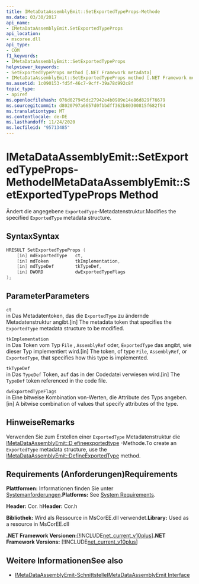 ```yaml
---
title: IMetaDataAssemblyEmit::SetExportedTypeProps-Methode
ms.date: 03/30/2017
api_name:
- IMetaDataAssemblyEmit.SetExportedTypeProps
api_location:
- mscoree.dll
api_type:
- COM
f1_keywords:
- IMetaDataAssemblyEmit::SetExportedTypeProps
helpviewer_keywords:
- SetExportedTypeProps method [.NET Framework metadata]
- IMetaDataAssemblyEmit::SetExportedTypeProps method [.NET Framework metadata]
ms.assetid: 1c090153-fd5f-46c7-9cff-39a78d992c8f
topic_type:
- apiref
ms.openlocfilehash: 076d027945dc27942e4b0989e14e86d829f76679
ms.sourcegitcommit: d8020797a6657d0fbbdff362b80300815f682f94
ms.translationtype: MT
ms.contentlocale: de-DE
ms.lasthandoff: 11/24/2020
ms.locfileid: "95713485"
---
```

# <a name="imetadataassemblyemitsetexportedtypeprops-method"></a><span data-ttu-id="3db20-102">IMetaDataAssemblyEmit::SetExportedTypeProps-Methode</span><span class="sxs-lookup"><span data-stu-id="3db20-102">IMetaDataAssemblyEmit::SetExportedTypeProps Method</span></span>

<span data-ttu-id="3db20-103">Ändert die angegebene `ExportedType`-Metadatenstruktur.</span><span class="sxs-lookup"><span data-stu-id="3db20-103">Modifies the specified `ExportedType` metadata structure.</span></span>  
  
## <a name="syntax"></a><span data-ttu-id="3db20-104">Syntax</span><span class="sxs-lookup"><span data-stu-id="3db20-104">Syntax</span></span>  
  
```cpp  
HRESULT SetExportedTypeProps (  
    [in] mdExportedType   ct,
    [in] mdToken          tkImplementation,  
    [in] mdTypeDef        tkTypeDef,  
    [in] DWORD            dwExportedTypeFlags  
);  
```  
  
## <a name="parameters"></a><span data-ttu-id="3db20-105">Parameter</span><span class="sxs-lookup"><span data-stu-id="3db20-105">Parameters</span></span>  

 `ct`  
 <span data-ttu-id="3db20-106">in Das Metadatentoken, das die `ExportedType` zu ändernde Metadatenstruktur angibt.</span><span class="sxs-lookup"><span data-stu-id="3db20-106">[in] The metadata token that specifies the `ExportedType` metadata structure to be modified.</span></span>  
  
 `tkImplementation`  
 <span data-ttu-id="3db20-107">in Das Token vom Typ `File` , `AssemblyRef` oder, `ExportedType` das angibt, wie dieser Typ implementiert wird.</span><span class="sxs-lookup"><span data-stu-id="3db20-107">[in] The token, of type `File`, `AssemblyRef`, or `ExportedType`, that specifies how this type is implemented.</span></span>  
  
 `tkTypeDef`  
 <span data-ttu-id="3db20-108">in Das `TypeDef` Token, auf das in der Codedatei verwiesen wird.</span><span class="sxs-lookup"><span data-stu-id="3db20-108">[in] The `TypeDef` token referenced in the code file.</span></span>  
  
 `dwExportedTypeFlags`  
 <span data-ttu-id="3db20-109">in Eine bitweise Kombination von-Werten, die Attribute des Typs angeben.</span><span class="sxs-lookup"><span data-stu-id="3db20-109">[in] A bitwise combination of values that specify attributes of the type.</span></span>  
  
## <a name="remarks"></a><span data-ttu-id="3db20-110">Hinweise</span><span class="sxs-lookup"><span data-stu-id="3db20-110">Remarks</span></span>  

 <span data-ttu-id="3db20-111">Verwenden Sie zum Erstellen einer `ExportedType` Metadatenstruktur die [IMetaDataAssemblyEmit::D efineexportedtype](imetadataassemblyemit-defineexportedtype-method.md) -Methode.</span><span class="sxs-lookup"><span data-stu-id="3db20-111">To create an `ExportedType` metadata structure, use the [IMetaDataAssemblyEmit::DefineExportedType](imetadataassemblyemit-defineexportedtype-method.md) method.</span></span>  
  
## <a name="requirements"></a><span data-ttu-id="3db20-112">Requirements (Anforderungen)</span><span class="sxs-lookup"><span data-stu-id="3db20-112">Requirements</span></span>  

 <span data-ttu-id="3db20-113">**Plattformen:** Informationen finden Sie unter [Systemanforderungen](../../get-started/system-requirements.md).</span><span class="sxs-lookup"><span data-stu-id="3db20-113">**Platforms:** See [System Requirements](../../get-started/system-requirements.md).</span></span>  
  
 <span data-ttu-id="3db20-114">**Header:** Cor. h</span><span class="sxs-lookup"><span data-stu-id="3db20-114">**Header:** Cor.h</span></span>  
  
 <span data-ttu-id="3db20-115">**Bibliothek:** Wird als Ressource in MsCorEE.dll verwendet.</span><span class="sxs-lookup"><span data-stu-id="3db20-115">**Library:** Used as a resource in MsCorEE.dll</span></span>  
  
 <span data-ttu-id="3db20-116">**.NET Framework Versionen:**[!INCLUDE[net_current_v10plus](../../../../includes/net-current-v10plus-md.md)]</span><span class="sxs-lookup"><span data-stu-id="3db20-116">**.NET Framework Versions:** [!INCLUDE[net_current_v10plus](../../../../includes/net-current-v10plus-md.md)]</span></span>  
  
## <a name="see-also"></a><span data-ttu-id="3db20-117">Weitere Informationen</span><span class="sxs-lookup"><span data-stu-id="3db20-117">See also</span></span>

- [<span data-ttu-id="3db20-118">IMetaDataAssemblyEmit-Schnittstelle</span><span class="sxs-lookup"><span data-stu-id="3db20-118">IMetaDataAssemblyEmit Interface</span></span>](imetadataassemblyemit-interface.md)
